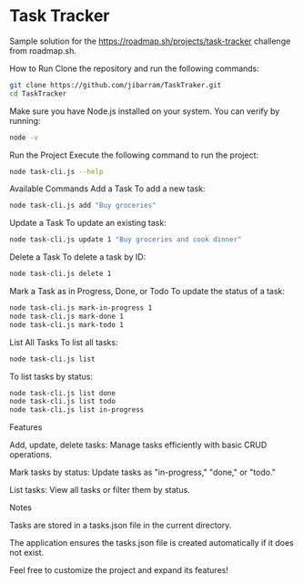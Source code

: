 # Task Tracker

Sample solution for the https://roadmap.sh/projects/task-tracker challenge from roadmap.sh.

How to Run
Clone the repository and run the following commands:

```bash
git clone https://github.com/jibarram/TaskTraker.git
cd TaskTracker
```
Make sure you have Node.js installed on your system. You can verify by running:


```bash
node -v
```
Run the Project
Execute the following command to run the project:


```bash
node task-cli.js --help
```
Available Commands
Add a Task
To add a new task:

```bash
node task-cli.js add "Buy groceries"

```
Update a Task
To update an existing task:

```bash
node task-cli.js update 1 "Buy groceries and cook dinner"
```
Delete a Task
To delete a task by ID:

```bash
node task-cli.js delete 1
```
Mark a Task as in Progress, Done, or Todo
To update the status of a task:


```bash
node task-cli.js mark-in-progress 1
node task-cli.js mark-done 1
node task-cli.js mark-todo 1
```
List All Tasks
To list all tasks:


```bash
node task-cli.js list
```
To list tasks by status:


```bash
node task-cli.js list done
node task-cli.js list todo
node task-cli.js list in-progress
```
Features

Add, update, delete tasks: Manage tasks efficiently with basic CRUD operations.

Mark tasks by status: Update tasks as "in-progress," "done," or "todo."

List tasks: View all tasks or filter them by status.

Notes

Tasks are stored in a tasks.json file in the current directory.

The application ensures the tasks.json file is created automatically if it does not exist.

Feel free to customize the project and expand its features!
